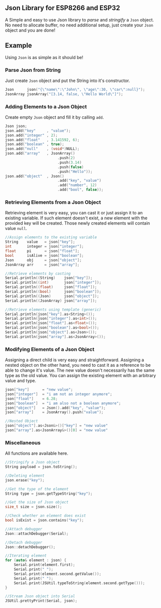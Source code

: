 ## Json Library for ESP8266 and ESP32
A Simple and easy to use Json library to _parse_ and _stringify_ a `Json` object. No need to allocate buffer, no need additional setup, just create your `Json` object and you are done!

## Example
Using `Json` is as simple as it should be!

### Parse Json from String
Just create `Json` object and put the String into it's constructor.
```c++
Json      json("{\"name\":\"John\", \"age\":30, \"car\":null}");
JsonArray jsonArray("[3.14, false, \"Hello World\"]");
```
### Adding Elements to a Json Object
Create empty `Json` object and fill it by calling `add`.
```c++
Json json;
json.add("key"     , "value");
json.add("integer" , 2);
json.add("float"   , 3.141592, 6);
json.add("boolean" , true);
json.add("null"    , (void*)NULL);
json.add("array"   , JsonArray()
                        .push(2)
                        .push(3.14)
                        .push(false)
                        .push("Hello"));
json.add("object"  , Json()
                        .add("key", "value")
                        .add("number", 12)
                        .add("bool", false));
```

### Retrieving Elements from a Json Object
Retrieving element is very easy, you can cast it or just assign it to an existing variable. If such element doesn't exist, a new element with the provided key will be created. Those newly created elements will contain value `null`.
```c++
//Assign elements to the existing variable
String    value   = json["key"];
int       integer = json["integer"];
float     pi      = json["float"];
bool      isAlive = json["boolean"];
Json      obj     = json["object"];
JsonArray arr     = json["array"];

//Retrieve elements by casting
Serial.println((String)    json["key"]);
Serial.println((int)       json["integer"]);
Serial.println((float)     json["float"]);
Serial.println((bool)      json["boolean"]);
Serial.println((Json)      json["object"]);
Serial.println((JsonArray) json["array"]);

//Retrieve elements using template (generic)
Serial.println(json["key"].as<String>());
Serial.println(json["integer"].as<int>());
Serial.println(json["float"].as<float>());
Serial.println(json["boolean"].as<bool>());
Serial.println(json["object"].as<Json>());
Serial.println(json["array"].as<JsonArray>());
```

### Modifying Elements of a Json Object
Assigning a direct child is very easy and straightforward. Assigning a nested object on the other hand, you need to cast it as a reference to be able to change it's value. The new value doesn't necessarily has the same type as the old value. You can assign the existing element with an arbitrary value and type.
```c++
json["key"]      = "new value";
json["integer"]  = "i am not an integer anymore";
json["float"]    = 6.28;
json["boolean"]  = "i am also not a boolean anymore";
json["object"]   = Json().add("key", "value");
json["array"]    = JsonArray().push("value");

//Nested Object
json["object"].as<Json&>()["key"] = "new value"
json["array"].as<JsonArray&>()[0] = "new value"
```

### Miscellaneous
All functions are available here.
```c++
//Stringify a Json object
String payload = json.toString();

//Deleting element
json.erase("key");

//Get the type of the element
String type = json.getTypeString("key");

//Get the size of Json object
size_t size = json.size();

//Check whether an element does exist
bool isExist = json.contains("key");

//Attach debugger
Json::attachDebugger(Serial);

//Detach debugger
Json::detachDebugger();

//Iterating element
for (auto& element : json) {
    Serial.print(element.first);
    Serial.print(" ");
    Serial.print(element.second.getValue());
    Serial.print(" ");
    Serial.print(JSUtil.typeToString(element.second.getType()));
}

//Stream Json object into Serial
JSUtil.prettyPrint(Serial, json);
```
